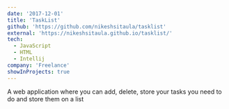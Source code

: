 ```yaml
---
date: '2017-12-01'
title: 'TaskList'
github: 'https://github.com/nikeshsitaula/tasklist'
external: 'https://nikeshsitaula.github.io/tasklist/'
tech:
  - JavaScript
  - HTML
  - Intellij
company: 'Freelance'
showInProjects: true
---
```


A web application where you can add, delete, store your tasks you need to do and store them on a list
